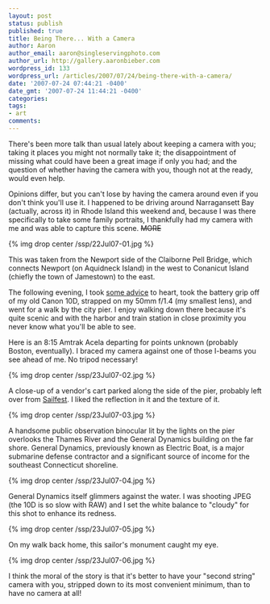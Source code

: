 ```yaml
---
layout: post
status: publish
published: true
title: Being There... With a Camera
author: Aaron
author_email: aaron@singleservingphoto.com
author_url: http://gallery.aaronbieber.com
wordpress_id: 133
wordpress_url: /articles/2007/07/24/being-there-with-a-camera/
date: '2007-07-24 07:44:21 -0400'
date_gmt: '2007-07-24 11:44:21 -0400'
categories:
tags:
- art
comments:
---
```


There's been more talk than usual lately about keeping a camera with you; taking
it places you might not normally take it; the disappointment of missing what
could have been a great image if only you had; and the question of whether
having the camera with you, though not at the ready, would even help.

Opinions differ, but you can't lose by having the camera around even if you
don't think you'll use it. I happened to be driving around Narragansett Bay
(actually, across it) in Rhode Island this weekend and, because I was there
specifically to take some family portraits, I thankfully had my camera with me
and was able to capture this scene. ~~MORE~~

{% img drop center /ssp/22Jul07-01.jpg %}

This was taken from the Newport side of the Claiborne Pell Bridge, which
connects Newport (on Aquidneck Island) in the west to Conanicut Island (chiefly
the town of Jamestown) to the east.

The following evening, I took
[some advice](http://www.goldengod.net/2007/07/17/why-you-should-take-your-camera-with-you-always/) to
heart, took the battery grip off of my old Canon 10D, strapped on my 50mm f/1.4
(my smallest lens), and went for a walk by the city pier. I enjoy walking down
there because it's quite scenic and with the harbor and train station in close
proximity you never know what you'll be able to see.

Here is an 8:15 Amtrak Acela departing for points unknown (probably Boston,
eventually). I braced my camera against one of those I-beams you see ahead of
me. No tripod necessary!

{% img drop center /ssp/23Jul07-02.jpg %}

A close-up of a vendor's cart parked along the side of the pier, probably left
over from [Sailfest](http://www.sailfest.org). I liked the reflection in it and
the texture of it.

{% img drop center /ssp/23Jul07-03.jpg %}

A handsome public observation binocular lit by the lights on the pier overlooks
the Thames River and the General Dynamics building on the far shore. General
Dynamics, previously known as Electric Boat, is a major submarine defense
contractor and a significant source of income for the southeast Connecticut
shoreline.

{% img drop center /ssp/23Jul07-04.jpg %}

General Dynamics itself glimmers against the water. I was shooting JPEG (the 10D
is so slow with RAW) and I set the white balance to "cloudy" for this shot to
enhance its redness.

{% img drop center /ssp/23Jul07-05.jpg %}

On my walk back home, this sailor's monument caught my eye.

{% img drop center /ssp/23Jul07-06.jpg %}

I think the moral of the story is that it's better to have your "second string"
camera with you, stripped down to its most convenient minimum, than to have no
camera at all!
